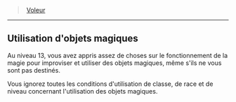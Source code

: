 ﻿---
!GenericItem
Name: Utilisation d'objets magiques
Id: rogue_thief_hd.md#utilisation-dobjets-magiques
ParentLink: rogue_thief_hd.md#voleur
ParentName: Voleur
NameLevel: 2
Attributes:
  Name: Utilisation d'objets magiques
  Markdown: >+
    ## <!--Name-->Utilisation d'objets magiques<!--/Name-->


    Au niveau 13, vous avez appris assez de choses sur le fonctionnement de la magie pour improviser et utiliser des objets magiques, même s'ils ne vous sont pas destinés.


    Vous ignorez toutes les conditions d'utilisation de classe, de race et de niveau concernant l'utilisation des objets magiques.

AttributesDictionary: >+
  Name: Utilisation d'objets magiques

  Markdown: >+

    ## <!--Name-->Utilisation d'objets magiques<!--/Name-->





    Au niveau 13, vous avez appris assez de choses sur le fonctionnement de la magie pour improviser et utiliser des objets magiques, même s'ils ne vous sont pas destinés.





    Vous ignorez toutes les conditions d'utilisation de classe, de race et de niveau concernant l'utilisation des objets magiques.



---
> [Voleur](hd_rogue_thief.md)

---

## Utilisation d'objets magiques

Au niveau 13, vous avez appris assez de choses sur le fonctionnement de la magie pour improviser et utiliser des objets magiques, même s'ils ne vous sont pas destinés.

Vous ignorez toutes les conditions d'utilisation de classe, de race et de niveau concernant l'utilisation des objets magiques.

